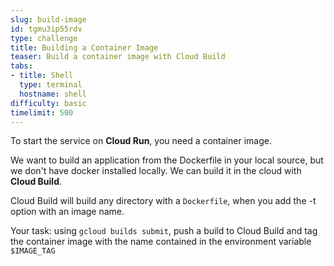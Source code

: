 ```yaml
---
slug: build-image
id: tgmu3ip55rdv
type: challenge
title: Building a Container Image
teaser: Build a container image with Cloud Build
tabs:
- title: Shell
  type: terminal
  hostname: shell
difficulty: basic
timelimit: 500
---
```

To start the service on **Cloud Run**, you need a container image.

 We want to build an application from the Dockerfile in your local source, but we don't have docker installed locally. We can build it in the cloud with **Cloud Build**.

 Cloud Build will build any directory with a ``Dockerfile``, when you add the -t option with an image name.

 Your task: using ``gcloud builds submit``, push a build to Cloud Build and tag the container image with the name contained in the environment variable ``$IMAGE_TAG``